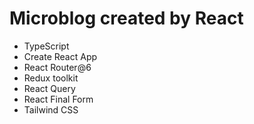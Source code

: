 # Microblog created by React

- TypeScript
- Create React App
- React Router@6
- Redux toolkit
- React Query
- React Final Form
- Tailwind CSS
